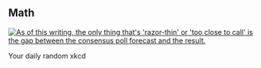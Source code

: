 ## Math
[![As of this writing, the only thing that's 'razor-thin' or 'too close to call' is the gap between the consensus poll forecast and the result.](https://imgs.xkcd.com/comics/math.png)](https://xkcd.com/1131/ "As of this writing, the only thing that's 'razor-thin' or 'too close to call' is the gap between the consensus poll forecast and the result.")

Your daily random xkcd
